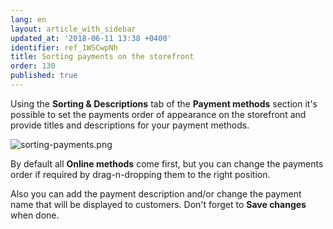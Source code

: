 ```yaml
---
lang: en
layout: article_with_sidebar
updated_at: '2018-06-11 13:38 +0400'
identifier: ref_1WSCwpNh
title: Sorting payments on the storefront
order: 130
published: true
---
```

Using the **Sorting & Descriptions** tab of the **Payment methods** section it's possible to set the payments order of appearance on the storefront and provide titles and descriptions for your payment methods.

![sorting-payments.png]({{site.baseurl}}/attachments/ref_1WSCwpNh/sorting-payments.png)

By default all **Online methods** come first, but you can change the payments order if required by drag-n-dropping them to the right position. 

Also you can add the payment description and/or change the payment name that will be displayed to customers. Don't forget to **Save changes** when done.

